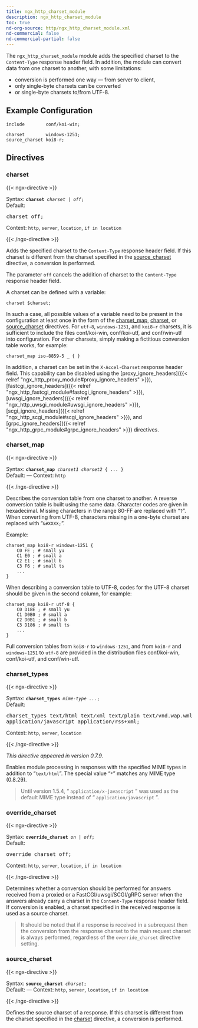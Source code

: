 ```yaml
---
title: ngx_http_charset_module
description: ngx_http_charset_module
toc: true
nd-org-source: http/ngx_http_charset_module.xml
nd-commercial: false
nd-commercial-partial: false
---
```



<!--
      ********************************************************************************
      🛑 WARNING: AUTOGENERATED FILE - DO NOT EDIT 🛑 This Markdown file was
      automatically generated from the source XML documentation. Any manual
      changes made directly to this file will be overwritten. To request or
      suggest changes, please edit the source XML files instead.
      https://github.com/nginx/nginx.org/tree/main/xml/en
      ********************************************************************************
      -->


The `ngx_http_charset_module` module adds the specified
charset to the `Content-Type` response header field.
In addition, the module can convert data from one charset to another,
with some limitations:

- conversion is performed one way — from server to client,
- only single-byte charsets can be converted
- or single-byte charsets to/from UTF-8.

## Example Configuration


```nginx 
include        conf/koi-win;

charset        windows-1251;
source_charset koi8-r;
 ```

## Directives

### charset

{{< ngx-directive >}}

<tr>
<th>Syntax: </th>
<td><code><strong>charset</strong> <i>charset</i> <i>|</i> <i>off</i>;</code><br/></td>
</tr><tr>
<th>Default: </th>
<td><pre>charset off;</pre></td>
</tr><tr>
<th>Context: </th>
<td><code>http</code>, <code>server</code>, <code>location</code>, <code>if in location</code></td>
</tr>

{{< /ngx-directive >}}


Adds the specified charset to the `Content-Type`
response header field.
If this charset is different from the charset specified
in the [source_charset](#source_charset) directive, a conversion is performed.

The parameter `off` cancels the addition of charset
to the `Content-Type` response header field.

A charset can be defined with a variable:

```nginx 
charset $charset;
 ```


In such a case, all possible values of a variable need to be present
in the configuration at least once in the form of the
[charset_map](#charset_map), [charset](#charset), or
[source_charset](#source_charset) directives.
For `utf-8`, `windows-1251`, and
`koi8-r` charsets, it is sufficient to include the files
conf/koi-win, conf/koi-utf, and
conf/win-utf into configuration.
For other charsets, simply making a fictitious conversion table works,
for example:

```nginx 
charset_map iso-8859-5 _ { }
 ```


In addition, a charset can be set in the
`X-Accel-Charset` response header field.
This capability can be disabled using the
[proxy_ignore_headers]({{< relref "ngx_http_proxy_module#proxy_ignore_headers" >}}),
[fastcgi_ignore_headers]({{< relref "ngx_http_fastcgi_module#fastcgi_ignore_headers" >}}),
[uwsgi_ignore_headers]({{< relref "ngx_http_uwsgi_module#uwsgi_ignore_headers" >}}),
[scgi_ignore_headers]({{< relref "ngx_http_scgi_module#scgi_ignore_headers" >}}),
and
[grpc_ignore_headers]({{< relref "ngx_http_grpc_module#grpc_ignore_headers" >}})
directives.
### charset_map

{{< ngx-directive >}}

<tr>
<th>Syntax: </th>
<td><code><strong>charset_map</strong> <i>charset1</i> <i>charset2</i> { ... }</code><br/></td>
</tr><tr>
<th>Default: </th>
<td>
      —
    </td>
</tr><tr>
<th>Context: </th>
<td><code>http</code></td>
</tr>

{{< /ngx-directive >}}


Describes the conversion table from one charset to another.
A reverse conversion table is built using the same data.
Character codes are given in hexadecimal.
Missing characters in the range 80-FF are replaced with “`?`”.
When converting from UTF-8, characters missing in a one-byte charset
are replaced with “`&#XXXX;`”.

Example:

```nginx 
charset_map koi8-r windows-1251 {
    C0 FE ; # small yu
    C1 E0 ; # small a
    C2 E1 ; # small b
    C3 F6 ; # small ts
    ...
}
 ```


When describing a conversion table to UTF-8, codes for the UTF-8 charset should
be given in the second column, for example:

```nginx 
charset_map koi8-r utf-8 {
    C0 D18E ; # small yu
    C1 D0B0 ; # small a
    C2 D0B1 ; # small b
    C3 D186 ; # small ts
    ...
}
 ```


Full conversion tables from `koi8-r` to
`windows-1251`, and from `koi8-r` and
`windows-1251` to `utf-8`
are provided in the distribution files conf/koi-win,
conf/koi-utf, and conf/win-utf.
### charset_types

{{< ngx-directive >}}

<tr>
<th>Syntax: </th>
<td><code><strong>charset_types</strong> <i>mime-type</i> <i>...</i>;</code><br/></td>
</tr><tr>
<th>Default: </th>
<td><pre>charset_types text/html text/xml text/plain text/vnd.wap.wml
application/javascript application/rss+xml;</pre></td>
</tr><tr>
<th>Context: </th>
<td><code>http</code>, <code>server</code>, <code>location</code></td>
</tr>

{{< /ngx-directive >}}

_This directive appeared in version 0.7.9._


Enables module processing in responses with the specified MIME types
in addition to “`text/html`”.
The special value “`*`” matches any MIME type (0.8.29).

> Until version 1.5.4, “ `application/x-javascript` ” was used as the default MIME type instead of “ `application/javascript` ”.

### override_charset

{{< ngx-directive >}}

<tr>
<th>Syntax: </th>
<td><code><strong>override_charset</strong> <i>on</i> <i>|</i> <i>off</i>;</code><br/></td>
</tr><tr>
<th>Default: </th>
<td><pre>override_charset off;</pre></td>
</tr><tr>
<th>Context: </th>
<td><code>http</code>, <code>server</code>, <code>location</code>, <code>if in location</code></td>
</tr>

{{< /ngx-directive >}}


Determines whether a conversion should be performed for answers
received from a proxied or a FastCGI/uwsgi/SCGI/gRPC server
when the answers already carry a charset in the `Content-Type`
response header field.
If conversion is enabled, a charset specified in the received
response is used as a source charset.

> It should be noted that if a response is received in a subrequest then the conversion from the response charset to the main request charset is always performed, regardless of the `override_charset` directive setting.

### source_charset

{{< ngx-directive >}}

<tr>
<th>Syntax: </th>
<td><code><strong>source_charset</strong> <i>charset</i>;</code><br/></td>
</tr><tr>
<th>Default: </th>
<td>
      —
    </td>
</tr><tr>
<th>Context: </th>
<td><code>http</code>, <code>server</code>, <code>location</code>, <code>if in location</code></td>
</tr>

{{< /ngx-directive >}}


Defines the source charset of a response.
If this charset is different from the charset specified
in the [charset](#charset) directive, a conversion is performed.
